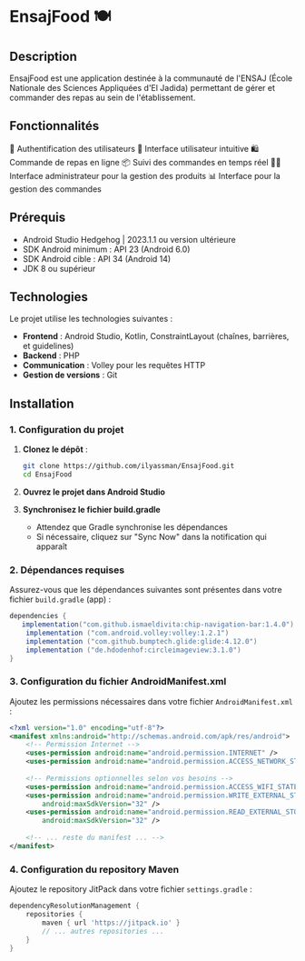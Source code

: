 # EnsajFood 🍽️

## Description
EnsajFood est une application destinée à la communauté de l'ENSAJ (École Nationale des Sciences Appliquées d'El Jadida) permettant de gérer et commander des repas au sein de l'établissement.

## Fonctionnalités
🔐 Authentification des utilisateurs
📱 Interface utilisateur intuitive
🛍️ Commande de repas en ligne
📦 Suivi des commandes en temps réel
👨‍💼 Interface administrateur pour la gestion des produits
📊 Interface pour la gestion des commandes

## Prérequis
- Android Studio Hedgehog | 2023.1.1 ou version ultérieure
- SDK Android minimum : API 23 (Android 6.0)
- SDK Android cible : API 34 (Android 14)
- JDK 8 ou supérieur

## Technologies
Le projet utilise les technologies suivantes :
- **Frontend** : Android Studio, Kotlin, ConstraintLayout (chaînes, barrières, et guidelines)
- **Backend** : PHP
- **Communication** : Volley pour les requêtes HTTP
- **Gestion de versions** : Git

## Installation

### 1. Configuration du projet

1. **Clonez le dépôt** :
   ```bash
   git clone https://github.com/ilyassman/EnsajFood.git
   cd EnsajFood
   ```

2. **Ouvrez le projet dans Android Studio**

3. **Synchronisez le fichier build.gradle**
   - Attendez que Gradle synchronise les dépendances
   - Si nécessaire, cliquez sur "Sync Now" dans la notification qui apparaît

### 2. Dépendances requises

Assurez-vous que les dépendances suivantes sont présentes dans votre fichier `build.gradle` (app) :

```gradle
dependencies {
   implementation("com.github.ismaeldivita:chip-navigation-bar:1.4.0")
    implementation ("com.android.volley:volley:1.2.1")
    implementation ("com.github.bumptech.glide:glide:4.12.0")
    implementation ("de.hdodenhof:circleimageview:3.1.0")
}
```

### 3. Configuration du fichier AndroidManifest.xml

Ajoutez les permissions nécessaires dans votre fichier `AndroidManifest.xml` :

```xml
<?xml version="1.0" encoding="utf-8"?>
<manifest xmlns:android="http://schemas.android.com/apk/res/android">
    <!-- Permission Internet -->
    <uses-permission android:name="android.permission.INTERNET" />
    <uses-permission android:name="android.permission.ACCESS_NETWORK_STATE" />
    
    <!-- Permissions optionnelles selon vos besoins -->
    <uses-permission android:name="android.permission.ACCESS_WIFI_STATE" />
    <uses-permission android:name="android.permission.WRITE_EXTERNAL_STORAGE" 
        android:maxSdkVersion="32" />
    <uses-permission android:name="android.permission.READ_EXTERNAL_STORAGE" 
        android:maxSdkVersion="32" />
    
    <!-- ... reste du manifest ... -->
</manifest>
```

### 4. Configuration du repository Maven

Ajoutez le repository JitPack dans votre fichier `settings.gradle` :

```gradle
dependencyResolutionManagement {
    repositories {
        maven { url 'https://jitpack.io' }
        // ... autres repositories ...
    }
}
```





